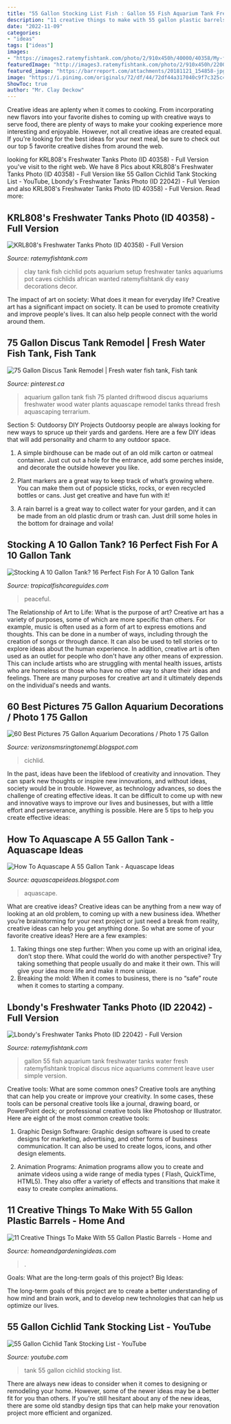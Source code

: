 ```yaml
---
title: "55 Gallon Stocking List Fish : Gallon 55 Fish Aquarium Tank Freshwater Tanks Water Fresh Ratemyfishtank Tropical Discus Nice Aquariums Comment Leave User Simple Version"
description: "11 creative things to make with 55 gallon plastic barrels"
date: "2022-11-09"
categories:
- "ideas"
tags: ["ideas"]
images:
- "https://images2.ratemyfishtank.com/photo/2/910x450h/40000/40358/My-first-cichlid-tank-I-wanted-to-do-a-easy-setup-banJvXr.jpg"
featuredImage: "http://images3.ratemyfishtank.com/photo/2/910x450h/22000/22042/55-gallon--CrYhpm.jpg"
featured_image: "https://barrreport.com/attachments/20181121_154858-jpg.14356/"
image: "https://i.pinimg.com/originals/72/df/44/72df44a317040c9f7c325c4bd1b0682a.jpg"
ShowToc: true
author: "Mr. Clay Deckow"
---
```



Creative ideas are aplenty when it comes to cooking. From incorporating new flavors into your favorite dishes to coming up with creative ways to serve food, there are plenty of ways to make your cooking experience more interesting and enjoyable. However, not all creative ideas are created equal. If you're looking for the best ideas for your next meal, be sure to check out our top 5 favorite creative dishes from around the web.

	

		
looking for KRL808&#039;s Freshwater Tanks Photo (ID 40358) - Full Version you've visit to the right web. We have 8 Pics about KRL808&#039;s Freshwater Tanks Photo (ID 40358) - Full Version like 55 Gallon Cichlid Tank Stocking List - YouTube, Lbondy&#039;s Freshwater Tanks Photo (ID 22042) - Full Version and also KRL808&#039;s Freshwater Tanks Photo (ID 40358) - Full Version. Read more:
		
    
## KRL808&#039;s Freshwater Tanks Photo (ID 40358) - Full Version

<img loading=lazy src="https://images2.ratemyfishtank.com/photo/2/910x450h/40000/40358/My-first-cichlid-tank-I-wanted-to-do-a-easy-setup-banJvXr.jpg" onerror="this.onerror=null;this.src='https://tse4.mm.bing.net/th?id=OIP.HGvLssWl6WlHKb2KaKevmgHaFj&amp;pid=15.1';" alt="KRL808&#039;s Freshwater Tanks Photo (ID 40358) - Full Version">

_Source: ratemyfishtank.com_

>clay tank fish cichlid pots aquarium setup freshwater tanks aquariums pot caves cichlids african wanted ratemyfishtank diy easy decorations decor. 

	

The impact of art on society: What does it mean for everyday life?
Creative art has a significant impact on society. It can be used to promote creativity and improve people's lives. It can also help people connect with the world around them.

    
## 75 Gallon Discus Tank Remodel | Fresh Water Fish Tank, Fish Tank

<img loading=lazy src="https://i.pinimg.com/originals/72/df/44/72df44a317040c9f7c325c4bd1b0682a.jpg" onerror="this.onerror=null;this.src='https://tse2.mm.bing.net/th?id=OIP.sM_lh_QJRMD1cMSLYzx6QAHaE8&amp;pid=15.1';" alt="75 Gallon Discus Tank Remodel | Fresh water fish tank, Fish tank">

_Source: pinterest.ca_

>aquarium gallon tank fish 75 planted driftwood discus aquariums freshwater wood water plants aquascape remodel tanks thread fresh aquascaping terrarium. 

	

Section 5: Outdoorsy DIY Projects
Outdoorsy people are always looking for new ways to spruce up their yards and gardens. Here are a few DIY ideas that will add personality and charm to any outdoor space.
1. A simple birdhouse can be made out of an old milk carton or oatmeal container. Just cut out a hole for the entrance, add some perches inside, and decorate the outside however you like.

2. Plant markers are a great way to keep track of what’s growing where. You can make them out of popsicle sticks, rocks, or even recycled bottles or cans. Just get creative and have fun with it!

3. A rain barrel is a great way to collect water for your garden, and it can be made from an old plastic drum or trash can. Just drill some holes in the bottom for drainage and voila!

    
## Stocking A 10 Gallon Tank? 16 Perfect Fish For A 10 Gallon Tank

<img loading=lazy src="https://www.tropicalfishcareguides.com/wp-content/uploads/2019/01/Stocking-a-ten-gallon-tank-Ideas.jpg?x47791" onerror="this.onerror=null;this.src='https://tse1.mm.bing.net/th?id=OIP.iDVyyhvwublqmEwrcsgTrwHaEI&amp;pid=15.1';" alt="Stocking A 10 Gallon Tank? 16 Perfect Fish For A 10 Gallon Tank">

_Source: tropicalfishcareguides.com_

>peaceful. 

	

The Relationship of Art to Life: What is the purpose of art?
Creative art has a variety of purposes, some of which are more specific than others. For example, music is often used as a form of art to express emotions and thoughts. This can be done in a number of ways, including through the creation of songs or through dance. It can also be used to tell stories or to explore ideas about the human experience. In addition, creative art is often used as an outlet for people who don't have any other means of expression. This can include artists who are struggling with mental health issues, artists who are homeless or those who have no other way to share their ideas and feelings. There are many purposes for creative art and it ultimately depends on the individual's needs and wants.

    
## 60 Best Pictures 75 Gallon Aquarium Decorations / Photo 1 75 Gallon

<img loading=lazy src="https://s3-us-west-2.amazonaws.com/usedphotosna/84876007_614.jpg" onerror="this.onerror=null;this.src='https://tse3.mm.bing.net/th?id=OIP.ln5GP2zkomPpBE7YUMRvGQHaDm&amp;pid=15.1';" alt="60 Best Pictures 75 Gallon Aquarium Decorations / Photo 1 75 Gallon">

_Source: verizonsmsringtonemgl.blogspot.com_

>cichlid. 

	

In the past, ideas have been the lifeblood of creativity and innovation. They can spark new thoughts or inspire new innovations, and without ideas, society would be in trouble. However, as technology advances, so does the challenge of creating effective ideas. It can be difficult to come up with new and innovative ways to improve our lives and businesses, but with a little effort and perseverance, anything is possible. Here are 5 tips to help you create effective ideas: 
    
## How To Aquascape A 55 Gallon Tank - Aquascape Ideas

<img loading=lazy src="https://barrreport.com/attachments/20181121_154858-jpg.14356/" onerror="this.onerror=null;this.src='https://tse3.mm.bing.net/th?id=OIP.lLvZ1ecfZn42xVlRYWFx2wHaFj&amp;pid=15.1';" alt="How To Aquascape A 55 Gallon Tank - Aquascape Ideas">

_Source: aquascapeideas.blogspot.com_

>aquascape. 

	

What are creative ideas?
Creative ideas can be anything from a new way of looking at an old problem, to coming up with a new business idea. Whether you’re brainstorming for your next project or just need a break from reality, creative ideas can help you get anything done. So what are some of your favorite creative ideas? Here are a few examples: 
1) Taking things one step further: When you come up with an original idea, don’t stop there. What could the world do with another perspective? Try taking something that people usually do and make it their own. This will give your idea more life and make it more unique. 
2) Breaking the mold: When it comes to business, there is no “safe” route when it comes to starting a company.

    
## Lbondy&#039;s Freshwater Tanks Photo (ID 22042) - Full Version

<img loading=lazy src="http://images3.ratemyfishtank.com/photo/2/910x450h/22000/22042/55-gallon--CrYhpm.jpg" onerror="this.onerror=null;this.src='https://tse3.mm.bing.net/th?id=OIP.qE6XZzK0XrDZ_0ygY_VA_wHaFj&amp;pid=15.1';" alt="Lbondy&#039;s Freshwater Tanks Photo (ID 22042) - Full Version">

_Source: ratemyfishtank.com_

>gallon 55 fish aquarium tank freshwater tanks water fresh ratemyfishtank tropical discus nice aquariums comment leave user simple version. 

	

Creative tools: What are some common ones?
Creative tools are anything that can help you create or improve your creativity. In some cases, these tools can be personal creative tools like a journal, drawing board, or PowerPoint deck; or professional creative tools like Photoshop or Illustrator. Here are eight of the most common creative tools:
1. Graphic Design Software: Graphic design software is used to create designs for marketing, advertising, and other forms of business communication. It can also be used to create logos, icons, and other design elements.

2. Animation Programs: Animation programs allow you to create and animate videos using a wide range of media types ( Flash, QuickTime, HTML5). They also offer a variety of effects and transitions that make it easy to create complex animations.


    
## 11 Creative Things To Make With 55 Gallon Plastic Barrels - Home And

<img loading=lazy src="https://www.homeandgardeningideas.com/wp-content/uploads/2016/04/Recycled-55-Gallon-Barrel-Chair-300x225.jpg" onerror="this.onerror=null;this.src='https://tse4.mm.bing.net/th?id=OIP.7GPVaDi72cr1KgcjZg1mRAAAAA&amp;pid=15.1';" alt="11 Creative Things To Make With 55 Gallon Plastic Barrels - Home and">

_Source: homeandgardeningideas.com_

>. 

	

Goals: What are the long-term goals of this project?
Big Ideas: 

The long-term goals of this project are to create a better understanding of how mind and brain work, and to develop new technologies that can help us optimize our lives.

    
## 55 Gallon Cichlid Tank Stocking List - YouTube

<img loading=lazy src="https://i.ytimg.com/vi/oY4PlMQeulE/maxresdefault.jpg" onerror="this.onerror=null;this.src='https://tse2.mm.bing.net/th?id=OIP.vRN0Kgvsuh-7c8G7TAuYHwHaEK&amp;pid=15.1';" alt="55 Gallon Cichlid Tank Stocking List - YouTube">

_Source: youtube.com_

>tank 55 gallon cichlid stocking list. 

	

There are always new ideas to consider when it comes to designing or remodeling your home. However, some of the newer ideas may be a better fit for you than others. If you're still hesitant about any of the new ideas, there are some old standby design tips that can help make your renovation project more efficient and organized.

